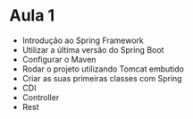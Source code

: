 # Aula 1
 
 * Introdução ao Spring Framework 
 * Utilizar a última versão do Spring Boot 
 * Configurar o Maven 
 * Rodar o projeto utilizando Tomcat embutido
 * Criar as suas primeiras classes com Spring
 * CDI 
 * Controller 
 * Rest
